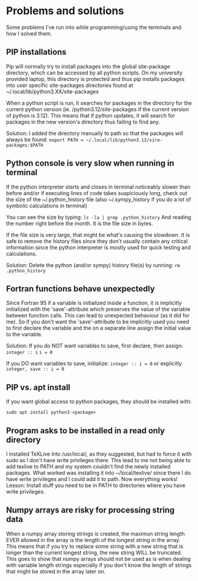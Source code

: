 # Problems and solutions

Some problems I've run into while programming/using the terminals and how I solved them.

## PIP installations

Pip will normally try to install packages into the global site-package directory,
which can be accessed by all python scripts. On my university provided laptop,
this directory is protected and thus pip installs packages into user specific
site-packages directories found at ~/.local/lib/python3.XX/site-packages

When a python script is run, it searches for packages in the directory for the current
python version (ie. /python3.12/site-packages if the current version of python is 3.12).
This means that if python updates, it will search for packages in the new version's directory
thus failing to find any.

Solution:
I added the directory manually to path so that the packages will always be found:
`export PATH = ~/.local/lib/python3.12/sire-packages:$PATH`


## Python console is very slow when running in terminal

If the python interpreter starts and closes in terminal noticeably slower than before and/or
if executing lines of code takes suspiciously long, check out the size of the ~/.python\_history
file (also ~/.sympy\_history if you do a lot of symbolic calculations in terminal)

You can see the size by typing:
`ls -la | grep .python_history`
And reading the number right before the month. It is the file size in bytes.

If the file size is very large, that might be what's causing the slowdown. It is safe to
remove the history files since they don't usually contain any critical information
since the python interpreter is mostly used for quick testing and calculations.

Solution:
Delete the python (and/or sympy) history file(s) by running:
`rm .python_history`


## Fortran functions behave unexpectedly

Since Fortran 95 if a variable is initialized inside a function, it is implicitly initialized with
the 'save'-attribute which preserves the value of the variable between function calls. This
can lead to unexpected behaviour (as it did for me). So if you don't want the 'save'-attribute
to be implicitly used you need to first declare the variable and the on a separate line assign
the initial value to the variable.

Solution:
If you do NOT want variables to save, first declare, then assign:
`integer :: i`
`i = 0`

If you DO want variables to save, initialize:
`integer :: i = 0`
or explicitly
`integer, save :: i = 0`

## PIP vs. apt install

If you want global access to python packages, they should be installed with:

`sudo apt install python3-<package>`

## Program asks to be installed in a read only directory

I installed TeXLive into /usr/local/, as they suggested, but had to force it with sudo as I don't
have write privileges there. This lead to me not being able to add texlive to PATH and my system
couldn't find the newly installed packages. What worked was installing it into ~/local/texlive/
since there I do have write privileges and I could add it to path. Now everything works! Lesson:
Install stuff you need to be in PATH to directories where you have write privileges.

## Numpy arrays are risky for processing string data

When a numpy array storing strings is created, the maximun string length EVER allowed in the array
is the length of the longest string in the array. This means that if you try to replace some string
with a new string that is longer than the current longest string, the new string WILL be truncated.
This goes to show that numpy arrays should not be used as is when dealing with variable length strings
especially if you don't know the length of strings that might be stored in the array later on.

